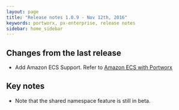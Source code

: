 ```yaml
---
layout: page
title: "Release notes 1.0.9 - Nov 12th, 2016"
keywords: portworx, px-enterprise, release notes
sidebar: home_sidebar
---
```


## Changes from the last release
* Add Amazon ECS Support. Refer to [Amazon ECS with Portworx](/cloud/aws/ecs.html)

## Key notes
* Note that the shared namespace feature is still in beta.
